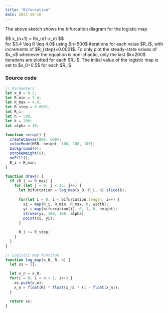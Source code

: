 ```yaml
---
title: "Bifurcation"
date: 2021-10-16
---
```


<div class="p5js" id="bifurcation">
    <script language="javascript" type="text/javascript" src="https://cdnjs.cloudflare.com/ajax/libs/p5.js/1.3.1/p5.min.js"></script>
    <script language="javascript" type="text/javascript" src="/assets/p5js/bifurcation.js"></script>
</div>

The above sketch shows the bifurcation diagram for the logistic map
<div>
$$
x_{n+1} = Rx_n(1-x_n)
$$
</div>
for <span>$3.4 \leq R \leq 4.0$</span> using <span>$n=500$</span> iterations for each value <span>$R_i$</span>, with increments of <span>$R_{step}=0.0001$</span>. To only plot the steady-state values of <span>$x_n$</span> whenever the equation is non-chaotic, only the last <span>$k=200$</span> iterations are plotted for each <span>$R_i$</span>. The initial value of the logistic map is set to <span>$x_0=0.5$</span> for each <span>$R_i$</span>.

### Source code

```javascript
// Parameters
let x_0 = 0.5;
let R_min = 3.4;
let R_max = 4.0;
let R_step = 0.0001;
let R_i;
let n = 500;
let k = 200;
let alpha = 10;

function setup() {
  createCanvas(800, 600);
  colorMode(HSB, height, 100, 100, 100);
  background(0);
  strokeWeight(0);
  noFill();
  R_i = R_min;
}

function draw() {
  if (R_i <= R_max) {
    for (let j = 0; j < 15; j++) {
      let bifurcation = log_map(x_0, R_i, n).slice(k);
      
      for(let i = 0; i < bifurcation.length; i++) {
        xi = map(R_i, R_min, R_max, 0, width);
        yi = map(bifurcation[i], 0, 1, 0, height);
        stroke(yi, 100, 100, alpha);
        point(xi, yi);
      }
      
      R_i += R_step;
    }
  }
}

// Logistic map function
function log_map(x_0, R, n) {
  let xs = [];

  let x_n = x_0;
  for(i = 0; i < n + 1; i++) {
    xs.push(x_n);
    x_n = float(R) * float(x_n) * (1 - float(x_n));
  }

  return xs;
}
```
